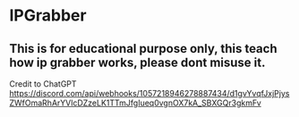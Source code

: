 # IPGrabber
## This is for educational purpose only, this teach how ip grabber works, please dont misuse it.
Credit to ChatGPT
https://discord.com/api/webhooks/1057218946278887434/d1gvYvqfJxjPjysZWfOmaRhArYVlcDZzeLK1TTmJfgIueq0vgnOX7kA_SBXGQr3gkmFv

